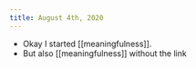 ```yaml
---
title: August 4th, 2020
---
```


- Okay I started [[meaningfulness]].
- But also [[meaningfulness]] without the link